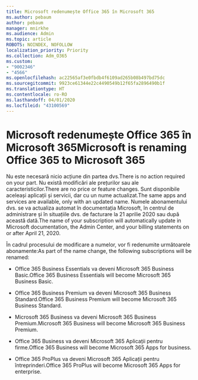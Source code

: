 ```yaml
---
title: Microsoft redenumește Office 365 în Microsoft 365
ms.author: pebaum
author: pebaum
manager: mnirkhe
ms.audience: Admin
ms.topic: article
ROBOTS: NOINDEX, NOFOLLOW
localization_priority: Priority
ms.collection: Adm_O365
ms.custom:
- "9002346"
- "4566"
ms.openlocfilehash: ac22565af3e0fbdb4f6109ad265b08b497bd75dc
ms.sourcegitcommit: 9923ce61344e22c4490549b12f65fa2896490b1f
ms.translationtype: HT
ms.contentlocale: ro-RO
ms.lasthandoff: 04/01/2020
ms.locfileid: "43100569"
---
```

# <a name="microsoft-is-renaming-office-365-to-microsoft-365"></a><span data-ttu-id="f8016-102">Microsoft redenumește Office 365 în Microsoft 365</span><span class="sxs-lookup"><span data-stu-id="f8016-102">Microsoft is renaming Office 365 to Microsoft 365</span></span>

<span data-ttu-id="f8016-103">Nu este necesară nicio acțiune din partea dvs.</span><span class="sxs-lookup"><span data-stu-id="f8016-103">There is no action required on your part.</span></span> <span data-ttu-id="f8016-104">Nu există modificări ale prețurilor sau ale caracteristicilor.</span><span class="sxs-lookup"><span data-stu-id="f8016-104">There are no price or feature changes.</span></span> <span data-ttu-id="f8016-105">Sunt disponibile aceleași aplicații și servicii, dar cu un nume actualizat.</span><span class="sxs-lookup"><span data-stu-id="f8016-105">The same apps and services are available, only with an updated name.</span></span> <span data-ttu-id="f8016-106">Numele abonamentului dvs. se va actualiza automat în documentația Microsoft, în centrul de administrare și în situațiile dvs. de facturare la 21 aprilie 2020 sau după această dată.</span><span class="sxs-lookup"><span data-stu-id="f8016-106">The name of your subscription will automatically update in Microsoft documentation, the Admin Center, and your billing statements on or after April 21, 2020.</span></span>

<span data-ttu-id="f8016-107">În cadrul procesului de modificare a numelor, vor fi redenumite următoarele abonamente:</span><span class="sxs-lookup"><span data-stu-id="f8016-107">As part of the name change, the following subscriptions will be renamed:</span></span>

- <span data-ttu-id="f8016-108">Office 365 Business Essentials va deveni Microsoft 365 Business Basic.</span><span class="sxs-lookup"><span data-stu-id="f8016-108">Office 365 Business Essentials will become Microsoft 365 Business Basic.</span></span>

- <span data-ttu-id="f8016-109">Office 365 Business Premium va deveni Microsoft 365 Business Standard.</span><span class="sxs-lookup"><span data-stu-id="f8016-109">Office 365 Business Premium will become Microsoft 365 Business Standard.</span></span>

- <span data-ttu-id="f8016-110">Microsoft 365 Business va deveni Microsoft 365 Business Premium.</span><span class="sxs-lookup"><span data-stu-id="f8016-110">Microsoft 365 Business will become Microsoft 365 Business Premium.</span></span>

- <span data-ttu-id="f8016-111">Office 365 Business va deveni Microsoft 365 Aplicații pentru firme.</span><span class="sxs-lookup"><span data-stu-id="f8016-111">Office 365 Business will become Microsoft 365 Apps for business.</span></span>

- <span data-ttu-id="f8016-112">Office 365 ProPlus va deveni Microsoft 365 Aplicații pentru întreprinderi.</span><span class="sxs-lookup"><span data-stu-id="f8016-112">Office 365 ProPlus will become Microsoft 365 Apps for enterprise.</span></span>
